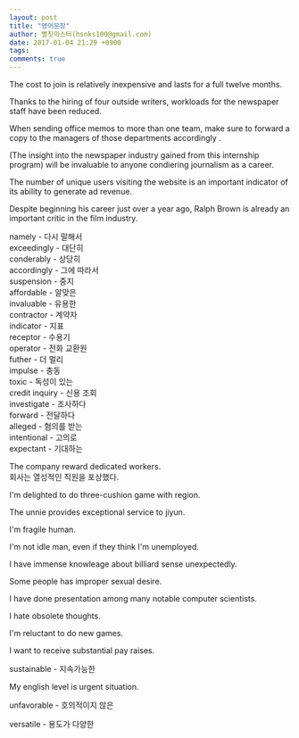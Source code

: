 ```yaml
---
layout: post
title: "영어문장"
author: 뻘짓마스터(hsnks100@gmail.com)
date: 2017-01-04 21:29 +0900
tags: 
comments: true
---
```


The cost to join is relatively inexpensive and lasts for a full twelve months. 

Thanks to the hiring of four outside writers, workloads for the newspaper staff have been reduced. 

When sending office memos to more than one team, make sure to forward a copy to the managers of those departments accordingly  . 
 
(The insight into the newspaper industry gained from this internship program) will be invaluable to anyone condiering journalism as a career. 

The number of unique users visiting the website is an important indicator of its ability to generate ad revenue. 

Despite beginning his career just over a year ago, Ralph Brown is already an important critic in the film industry. 


namely - 다시 말해서  
exceedingly - 대단히  
conderably - 상당히  
accordingly - 그에 따라서  
suspension - 중지  
affordable - 알맞은  
invaluable - 유용한  
contractor - 계약자  
indicator - 지표  
receptor - 수용기  
operator - 전화 교환원  
futher - 더 멀리  
impulse - 충동  
toxic - 독성이 있는  
credit inquiry - 신용 조회  
investigate - 조사하다  
forward - 전달하다  
alleged - 혐의를 받는  
intentional - 고의로   
expectant - 기대하는  

The company reward dedicated workers.  
회사는 열성적인 직원을 포상했다.

I'm delighted to do three-cushion game with region.

The unnie provides exceptional service to jiyun.

I'm fragile human.

I'm not idle man, even if they think I'm unemployed.

I have immense knowleage about billiard sense unexpectedly.

Some people has improper sexual desire.

I have done presentation among many notable computer scientists.

I hate obsolete thoughts.

I'm reluctant to do new games.

I want to receive substantial pay raises.

sustainable - 지속가능한

My english level is urgent situation.

unfavorable - 호의적이지 않은

versatile - 용도가 다양한






  








